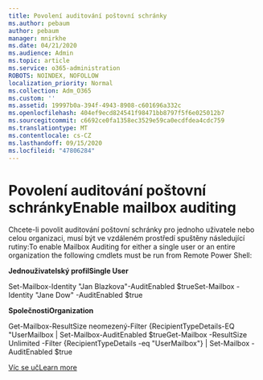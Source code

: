 ```yaml
---
title: Povolení auditování poštovní schránky
ms.author: pebaum
author: pebaum
manager: mnirkhe
ms.date: 04/21/2020
ms.audience: Admin
ms.topic: article
ms.service: o365-administration
ROBOTS: NOINDEX, NOFOLLOW
localization_priority: Normal
ms.collection: Adm_O365
ms.custom: ''
ms.assetid: 19997b0a-394f-4943-8908-c601696a332c
ms.openlocfilehash: 404ef9ecd824541f98471bb8797f5f6e025012b7
ms.sourcegitcommit: c6692ce0fa1358ec3529e59ca0ecdfdea4cdc759
ms.translationtype: MT
ms.contentlocale: cs-CZ
ms.lasthandoff: 09/15/2020
ms.locfileid: "47806284"
---
```

# <a name="enable-mailbox-auditing"></a><span data-ttu-id="4dfb7-102">Povolení auditování poštovní schránky</span><span class="sxs-lookup"><span data-stu-id="4dfb7-102">Enable mailbox auditing</span></span>

<span data-ttu-id="4dfb7-103">Chcete-li povolit auditování poštovní schránky pro jednoho uživatele nebo celou organizaci, musí být ve vzdáleném prostředí spuštěny následující rutiny:</span><span class="sxs-lookup"><span data-stu-id="4dfb7-103">To enable Mailbox Auditing for either a single user or an entire organization the following cmdlets must be run from Remote Power Shell:</span></span>
  
 <span data-ttu-id="4dfb7-104">**Jednouživatelský profil**</span><span class="sxs-lookup"><span data-stu-id="4dfb7-104">**Single User**</span></span>
  
<span data-ttu-id="4dfb7-105">Set-Mailbox-Identity "Jan Blazkova"-AuditEnabled $true</span><span class="sxs-lookup"><span data-stu-id="4dfb7-105">Set-Mailbox -Identity "Jane Dow" -AuditEnabled $true</span></span>
  
 <span data-ttu-id="4dfb7-106">**Společnosti**</span><span class="sxs-lookup"><span data-stu-id="4dfb7-106">**Organization**</span></span>
  
<span data-ttu-id="4dfb7-107">Get-Mailbox-ResultSize neomezený-Filter {RecipientTypeDetails-EQ "UserMailbox | Set-Mailbox-AuditEnabled $true</span><span class="sxs-lookup"><span data-stu-id="4dfb7-107">Get-Mailbox -ResultSize Unlimited -Filter {RecipientTypeDetails -eq "UserMailbox"} | Set-Mailbox -AuditEnabled $true</span></span>
  
[<span data-ttu-id="4dfb7-108">Víc se uč</span><span class="sxs-lookup"><span data-stu-id="4dfb7-108">Learn more</span></span>](https://docs.microsoft.com/microsoft-365/compliance/enable-mailbox-auditing)
  


